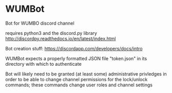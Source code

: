 # WUMBot
Bot for WUMBO discord channel

requires python3 and the discord.py library
http://discordpy.readthedocs.io/en/latest/index.html

Bot creation stuff:
https://discordapp.com/developers/docs/intro


WUMBot expects a properly formatted JSON file "token.json" in its directory with which to authenticate



Bot will likely need to be granted (at least some) administrative privledges in order to be able to change channel permissions for the lock/unlock commands; these commands change user roles and channel settings
